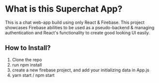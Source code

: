 # What is this Superchat App?
This is a chat web-app build using only React & Firebase. This project showcases Firebase abilities to be used as a pseudo-backend & managing authentication and React's functionality to create good looking UI easily.

## How to Install?

1. Clone the repo
2. run npm install
3. create a new firebase project, and add your initializing data in App.js
4. yarn start / npm start

